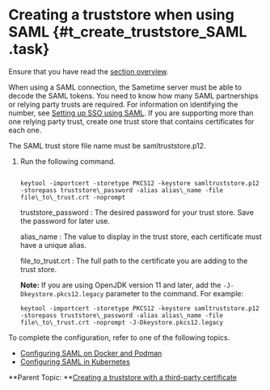 # Creating a truststore when using SAML {#t_create_truststore_SAML .task}

Ensure that you have read the [section overview](t_create_truststore.md).

When using a SAML connection, the Sametime server must be able to decode the SAML tokens. You need to know how many SAML partnerships or relying party trusts are required. For information on identifying the number, see [Setting up SSO using SAML](enabling_sso_saml.md). If you are supporting more than one relying party trust, create one trust store that contains certificates for each one.

The SAML trust store file name must be samltruststore.p12.

1.  Run the following command.

    ``` {#codeblock_bzs_1nr_dvb}
    
    keytool -importcert -storetype PKCS12 -keystore samltruststore.p12 -storepass truststore\_password -alias alias\_name -file file\_to\_trust.crt -noprompt
    ```

    truststore\_password
    :   The desired password for your trust store. Save the password for later use.

    alias\_name
    :   The value to display in the trust store, each certificate must have a unique alias.

    file\_to\_trust.crt
    :   The full path to the certificate you are adding to the trust store.

    **Note:** If you are using OpenJDK version 11 and later, add the `-J-Dkeystore.pkcs12.legacy` parameter to the command. For example:

    ``` {#codeblock_q5k_m3v_fvb}
    keytool -importcert -storetype PKCS12 -keystore samltruststore.p12 -storepass truststore\_password -alias alias\_name -file file\_to\_trust.crt -noprompt -J-Dkeystore.pkcs12.legacy 
    ```


To complete the configuration, refer to one of the following topics.

-   [Configuring SAML on Docker and Podman](enabling_saml_docker.md)
-   [Configuring SAML in Kubernetes](enabling_saml_kubernetes.md)

**Parent Topic: **[Creating a truststore with a third-party certificate](t_create_truststore.md)

